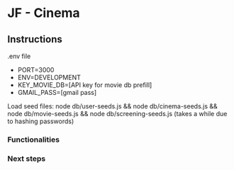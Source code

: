 # JF - Cinema

## Instructions
.env file
- PORT=3000
- ENV=DEVELOPMENT
- KEY_MOVIE_DB=[API key for movie db prefill]
- GMAIL_PASS=[gmail pass]

Load seed files:
node db/user-seeds.js && node db/cinema-seeds.js && node db/movie-seeds.js && node db/screening-seeds.js
(takes a while due to hashing passwords)

### Functionalities

### Next steps